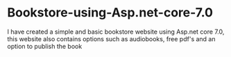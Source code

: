 # Bookstore-using-Asp.net-core-7.0
I have created a simple and basic bookstore website using Asp.net core 7.0, this website also contains options such as audiobooks, free pdf's and an option to publish the book

